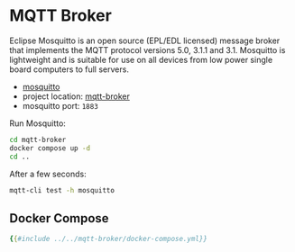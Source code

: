 # MQTT Broker

Eclipse Mosquitto is an open source (EPL/EDL licensed) message broker that implements the MQTT protocol versions 5.0,
3.1.1 and 3.1. Mosquitto is lightweight and is suitable for use on all devices from low power single board computers to
full servers.

- [mosquitto](https://mosquitto.org/)
- project location: [mqtt-broker](https://github.com/sauljabin/kafka-sandbox/tree/main/mqtt-broker)
- mosquitto port: `1883`

Run Mosquitto:

```bash
cd mqtt-broker
docker compose up -d
cd ..
```

After a few seconds:

```bash
mqtt-cli test -h mosquitto
```

## Docker Compose

```yaml
{{#include ../../mqtt-broker/docker-compose.yml}}
```